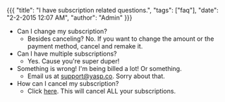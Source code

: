 {{{
  "title": "I have subscription related questions.",
  "tags": ["faq"],
  "date": "2-2-2015 12:07 AM",
  "author": "Admin"
}}}

* Can I change my subscription?
  * Besides canceling? No. If you want to change the amount or the payment method, cancel and remake it.
* Can I have multiple subscriptions?
  * Yes. Cause you're super duper!
* Something is wrong! I'm being billed a lot! Or something.
  * Email us at support@yasp.co. Sorry about that.
* How can I cancel my subscription?
  * Click [here](/cancel). This will cancel ALL your subscriptions.
            